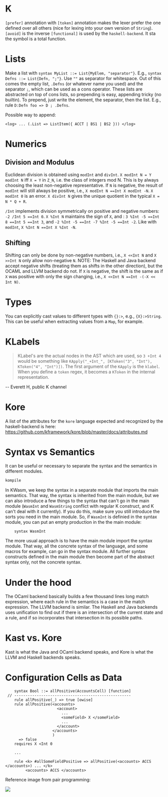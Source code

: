 # K #

`[prefer]` annotation with `[token]` annotation makes the lexer prefer the one
defined over all others (nice for lexing into your own version of `String`).
`[avoid]` is the inverse
`[functional]` is used by the `haskell-backend`. It sta the symbol is a total function.

# Lists #

Make a list with `syntax MyList ::= List{MyElem, "separator"}`. E.g., `syntax Defns ::= List{Defn, ";"}`. Use `""` as separator for whitespace.
Out of this comes the empty list, `.Defns` (or whatever name you used) and the separator `;`, which can be used as a cons operator.
These lists are abstracted on top of cons lists, so prepending is easy, appending tricky (no builtin).
To prepend, just write the element, the separator, then the list. E.g., rule `D:Defn foo => D ; .Defns`.

Possible way to append:
```k
<log> ... (.List => ListItem({ ACCT | BS1 | BS2 })) </log>
```

# Numerics #

## Division and Modulus ##

Euclidean division is obtained using `modInt` and `divInt`.
`X modInt N = Y modInt N` iff `X = Y` in `Z_N`, i.e. the class of integers mod N.
This is by always choosing the least non-negative representative.
If `N` is negative, the result of `modInt` will still always be positive, i.e., `X modInt N ==Int X modInt -N`.
`X modInt 0` is an error.
`X divInt N` gives the unique quotient in the typical `X = N * Q + R`.

`/Int` implements division symmetrically on positive and negative numbers: `-2 /Int 5 ==Int 0`.
`X %Int N` maintains the sign of `X`, and : `3 %Int -5 ==Int 8 ==Int 5 ==Int 3`, and `-2 %Int -5 ==Int -7 %Int -5 ==Int -2`.
Like with `modInt`, `X %Int N ==Int X %Int -N`.

## Shifting ##

Shifting can only be done by non-negative numbers, i.e., `X <<Int N` and `X >>Int N` only allow non-negative `N`.
NOTE: The Haskell and Java backend accept negative shifts (treating them as shifts in the other direction), but the OCAML and LLVM backend do not.
If `X` is negative, the shift is the same as if `X` was positive with only the sign changing, i.e., `X <<Int N ==Int -(-X << Int N)`.

# Types #

You can explicitly cast values to different types with `{}:>`, e.g., `{X}:>String`. This can be useful when extracting values from a `Map`, for example.

# KLabels #

> KLabel's are the actual nodes in the AST which are used, so `3 +Int 4` would be something like `KApply("_+Int_", [KToken("3", "Int"), KToken("4", "Int")])`. The first argument of the `KApply` is the `klabel`.
> When you define a `token` regex, it becomes a `KToken` in the internal representation.

-- Everett H, public K channel

# Kore #

A list of the attributes for the `kore` language expected and recognized by the
haskell-backend is here:
<https://github.com/kframework/kore/blob/master/docs/attributes.md>

# Syntax vs Semantics #

It can be useful or necessary to separate the syntax and the semantics in different modules.

```sh
kompile
```

In KWasm, we keep the syntax in a separate module that imports the main semantics.
That way, the syntax is inherited from the main module, but we can also introduce a few things to the syntax that can't go in the main module (`WasmInt` and `WasmString` conflict with regular K construct, and K can't deal with it currently).
If you do this, make sure you still introduce the sorts you need in the main module.
So, if `WasmInt` is definied in the syntax module, you can put an empty production in the the main module:

```k
    syntax WasmInt
```

The more usual approach is to have the main module import the syntax module.
That way, all the concrete syntax of the language, and some macros for example, can go in the syntax module.
All further syntax constructs defined in the main module then become part of the abstract syntax only, not the concrete syntax.

# Under the hood #

The OCaml backend basically builds a few thousand lines long match expression, where each rule in the semantics is a case in the match expression.
The LLVM backend is similar.
The Haskell and Java backends uses unification to find out if there is an intersection of the current state and a rule, and if so incorporates that intersection in its possible paths.

# Kast vs. Kore #

Kast is what the Java and OCaml backend speaks, and Kore is what the LLVM and Haskell backends speaks.

# Configuration Cells as Data #


```k
    syntax Bool ::= allPositive(AccountsCell) [function]
 // ----------------------------------------------------
    rule allPositive(_) => true [owise]
    rule allPositive(<accounts>
                       <account>
                         ...
                         <someField> X </someField>
                         ...
                       </account>
                     </accounts>
                     )
      => false
    requires X <Int 0
    
    ...
    
    rule <k> #allSomeFieldPositive => allPositive(<accounts> ACCS </accounts>) ... </k>
         <accounts> ACCS </accounts>
```

Reference image from pair programming:

![](passing_cells.png)
